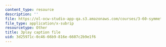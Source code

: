 ```yaml
---
content_type: resource
description: ''
file: https://ol-ocw-studio-app-qa.s3.amazonaws.com/courses/3-60-symmetry-structure-and-tensor-properties-of-materials-fall-2005/3d25971c0c4666b9816e6607c2b9e1f6_ew9ujMlyOTU.srt
file_type: application/x-subrip
resourcetype: Other
title: 3play caption file
uid: 3d25971c-0c46-66b9-816e-6607c2b9e1f6
---
```

